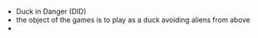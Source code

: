 - Duck in Danger (DID)
- the object of the games is to play as a duck avoiding aliens from above
- 
